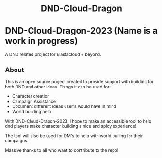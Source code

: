 <h1 align="center">DND-Cloud-Dragon</h1>

# DND-Cloud-Dragon-2023 (Name is a work in progress) 
A DND related project for Elastacloud + beyond. 

<h2 align="left">About</h2>

This is an open source project created to provide support with building for both DND and other ideas.
Things it can be used for: 
 - Character creation 
 - Campaign Assistance
 - Document different ideas user's would have in mind
 - World building help

<p>With DND-Cloud-Dragon-2023, I hope to make an accessible tool to help dnd players make character building a nice and spicy experience!</p>
<p>The tool will also be used for DM's to help with world builing for their campaigns.</p>
<p>Massive thanks to all who want to contribute to the repo!</p>